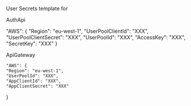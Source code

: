 User Secrets template for 

AuthApi

  "AWS": {
    "Region": "eu-west-1",
    "UserPoolClientId": "XXX",
    "UserPoolClientSecret": "XXX",
    "UserPoolId": "XXX",
    "AccessKey": "XXX",
    "SecretKey": "XXX"
  }

ApiGateway

    "AWS": {
    "Region": "eu-west-1",
    "UserPoolId": "XXX",
    "AppClientId": "XXX",
    "AppClientSecret": "XXX"
  }
